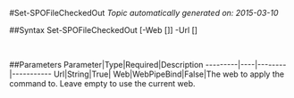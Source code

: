 #Set-SPOFileCheckedOut
*Topic automatically generated on: 2015-03-10*


##Syntax
    Set-SPOFileCheckedOut [-Web [<WebPipeBind>]] -Url [<String>]

&nbsp;

##Parameters
Parameter|Type|Required|Description
---------|----|--------|-----------
Url|String|True|
Web|WebPipeBind|False|The web to apply the command to. Leave empty to use the current web.

